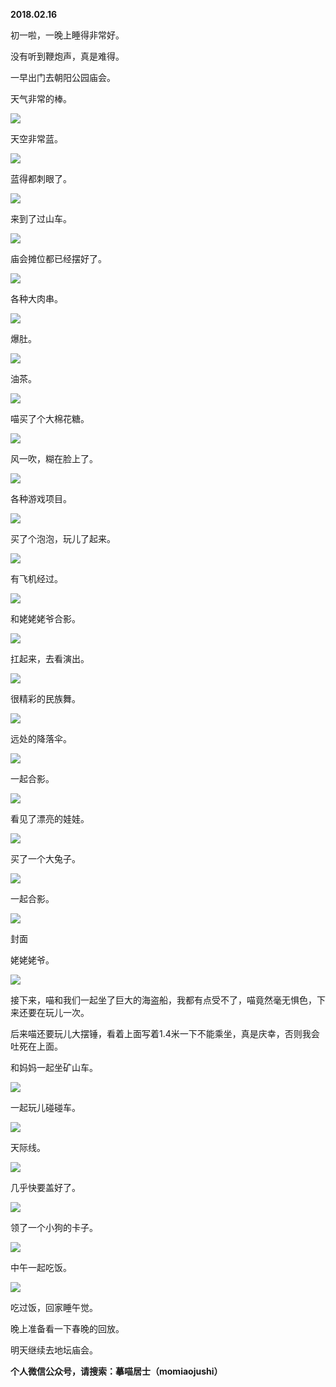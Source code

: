 
          
            
**2018.02.16**

初一啦，一晚上睡得非常好。

没有听到鞭炮声，真是难得。

一早出门去朝阳公园庙会。

天气非常的棒。




![](img/51001-ad71348a6ffba28f.jpg)




天空非常蓝。




![](img/51001-19019f72f8684fb9.jpg)




蓝得都刺眼了。




![](img/51001-95327eaec1adfbaf.jpg)




来到了过山车。




![](img/51001-fcc6e338b4412739.jpg)




庙会摊位都已经摆好了。




![](img/51001-c2cf03fdb9be414f.jpg)




各种大肉串。




![](img/51001-2dab400a243ba7c3.jpg)




爆肚。




![](img/51001-2b3e7bdd6529899f.jpg)




油茶。




![](img/51001-63039dccbc6fabb3.jpg)




喵买了个大棉花糖。




![](img/51001-787de83516b3ea35.jpg)




风一吹，糊在脸上了。




![](img/51001-5f8228140826ca5c.jpg)




各种游戏项目。




![](img/51001-85e229a3b46ff459.jpg)




买了个泡泡，玩儿了起来。




![](img/51001-17e8bd201f5398f4.jpg)




有飞机经过。




![](img/51001-b0fcab62362f3ca9.jpg)




和姥姥姥爷合影。




![](img/51001-80b84a454a6a17b1.jpg)




扛起来，去看演出。




![](img/51001-7b0f168eb6286535.jpg)




很精彩的民族舞。




![](img/51001-bfce3c1f04a5a79a.jpg)




远处的降落伞。




![](img/51001-1ab662c32bfe2bdb.jpg)




一起合影。




![](img/51001-59f1213fd3d69576.jpg)




看见了漂亮的娃娃。




![](img/51001-1a76d459834a6b97.jpg)




买了一个大兔子。




![](img/51001-508d4857b7cfff51.jpg)




一起合影。




![](img/51001-e71d7f31f13f20ce.jpg)

封面


姥姥姥爷。




![](img/51001-49fef2997c532e22.jpg)




接下来，喵和我们一起坐了巨大的海盗船，我都有点受不了，喵竟然毫无惧色，下来还要在玩儿一次。

后来喵还要玩儿大摆锤，看着上面写着1.4米一下不能乘坐，真是庆幸，否则我会吐死在上面。

和妈妈一起坐矿山车。




![](img/51001-7184afb45f21bb0f.jpg)




一起玩儿碰碰车。




![](img/51001-701d6adf1cd5ffd8.jpg)




天际线。




![](img/51001-64ca5b3277946b73.jpg)




几乎快要盖好了。




![](img/51001-3471d2bff87547b9.jpg)




领了一个小狗的卡子。




![](img/51001-266054b10af2f69a.jpg)




中午一起吃饭。




![](img/51001-21796730edb746e0.jpg)




吃过饭，回家睡午觉。

晚上准备看一下春晚的回放。

明天继续去地坛庙会。


**个人微信公众号，请搜索：摹喵居士（momiaojushi）**

          
        